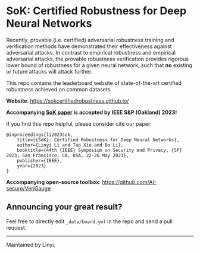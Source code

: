 # SoK: Certified Robustness for Deep Neural Networks

Recently, provable (i.e. certified) adversarial robustness training and verification methods have demonstrated their effectiveness against adversarial attacks. In contrast to empirical robustness and empirical adversarial attacks, the provable robustness verification provides rigorous lower bound of robustness for a given neural network, such that **no** existing or future attacks will attack further. 

This repo contains the leaderboard website of state-of-the-art certified robustness achieved on common datasets.

**Website**: https://sokcertifiedrobustness.github.io/

**Accompanying [SoK paper](https://arxiv.org/abs/2009.04131) is accepted by IEEE S&P (Oakland) 2023!**

If you find this repo helpful, please consider cite our paper:
```
@inproceedings{li2023sok,
    title={{SoK}: Certified Robustness for Deep Neural Networks},
    author={Linyi Li and Tao Xie and Bo Li},
    booktitle={44th {IEEE} Symposium on Security and Privacy, {SP} 2023, San Francisco, CA, USA, 22-26 May 2023},
    publisher={IEEE},
    year={2023}
}
```

**Accompanying open-source toolbox**: https://github.com/AI-secure/VeriGauge

## Announcing your great result?

Feel free to directly edit `_data/board.yml` in the repo and send a pull request.

---

Maintained by Linyi.
